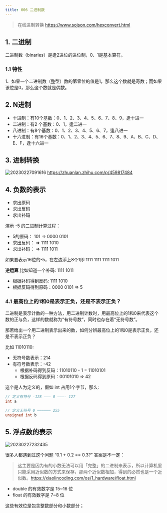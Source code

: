 ```yaml
---
title: 006 二进制数
---
```


> 在线进制转换 https://www.sojson.com/hexconvert.html

## 1. 二进制
二进制数（binaries）是逢2进位的进位制，0、1是基本算符。

### 1.1 特性
1、如果一个二进制数（整型）数的第零位的值是1，那么这个数就是奇数；而如果该位是0，那么这个数就是偶数。

## 2. N进制
- 十进制：有10个基数：0、1、2、3、4、5、6、7、8、9，逢十进一
- 二进制：有2 个基数：0、1，逢二进一
- 八进制：有8个基数：0、1、2、3、4、5、6、7，逢八进一
- 十六进制：有16个基数：0、1、2、3、4、5、6、7、8、9、A、B、C、D、E、F，逢十六进一

## 3. 进制转换
![20230227091616](http://s3.airtlab.com/blog/20230227091616.png)
https://zhuanlan.zhihu.com/p/459817484 

## 4. 负数的表示
- 求出原码
- 求出反码
- 求出补码

演示 -5 的二进制计算过程：
- 5的原码： 101 => 0000 0101
- 求出反码：    => 1111 1010
- 求出补码：    => 1111 1011

如果要表示16位的-5，在左边添上8个1即
1111 1111 1111 1011

**逆运算**
比如知道一个补码: 1111 1011
- 根据补码得到反码: 1111 1010
- 根据反码得到原码：0000  0101 => 5

### 4.1 最高位上的1和0是表示正负，还是不表示正负？
二进制是表示计数的一种方法，用二进制计数时，用最高位上的1和0来代表这个数的正与负，这样的数就称为“有符号数”，同时也存在着“无符号数”。

那若给出一个用二进制表示出来的数，如何分辨最高位上的1和0是表示正负，还是不表示正负？

比如 11010110:
- 无符号数表示：214
- 有符号数表示：-42
  - 根据补码得到反码：11010110 - 1 = 11010101
  - 根据反码得到原码：00101010 => 42

这个是人为定义的，假如 int 占用1个字节，那么:
```c
// 定义有符号 -128 ——— 0 ———- 127
int a

// 定义无符号 0 —————– 255
unsigned int b
```

## 5. 浮点数的表示
![20230227232435](http://s3.airtlab.com/blog/20230227232435.png)

很多人都遇到过这个问题 “0.1 + 0.2 == 0.3?” 答案是不一定：
> 这主要是因为有的小数无法可以用「完整」的二进制来表示，所以计算机里只能采用近似数的方式来保存，那两个近似数相加，得到的必然也是一个近似数。https://xiaolincoding.com/os/1_hardware/float.html

- double 的有效数字是 15~16 位
- float 的有效数字是 7~8 位

这些有效位是包含整数部分和小数部分；